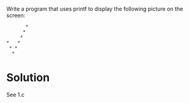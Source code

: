 Write a program that uses printf to display the following picture on the screen:

```
       *
      *
     *
*   *
 * *
  *
```

# Solution

See 1.c
